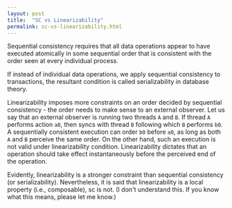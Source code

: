 ```yaml
---
layout: post
title:  "SC vs Linearizability"
permalink: sc-vs-linearizability.html
---
```


Sequential consistency requires that all data operations appear to
have executed atomically in some sequential order that is consistent
with the order seen at every individual process.

If instead of individual data operations, we apply sequential
consistency to transactions, the resultant condition is called
serializability in database theory.

Linearizability imposes more constraints on an order decided by
sequential consistency - the order needs to make sense to an external
observer. Let us say that an external observer is running two threads
`A` and `B`. If thread `A` performs action `a0`, then syncs with
thread `B` following which `B` performs `b0`. A sequentially
consistent execution can order `b0` before `a0`, as long as both `A`
and `B` perceive the same order. On the other hand, such an execution
is not valid under linearizability condition. Linearizability dictates
that an operation should take effect instantaneously before the
perceived end of the operation.

Evidently, linearizability is a stronger constraint than sequential
consistency (or serializability). Nevertheless, it is said that
linearizability is a local property (i.e., composable), sc is not.  (I
don't understand this. If you know what this means, please let me
know.)
